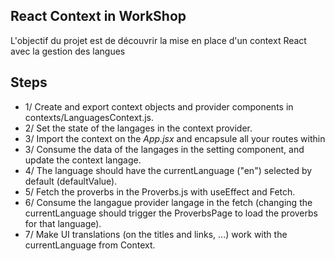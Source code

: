 ## React Context in WorkShop
L'objectif du projet est de découvrir la mise en place d'un context React avec la gestion des langues

## Steps
- 1/ Create and export context objects and provider components in contexts/LanguagesContext.js.
- 2/ Set the state of the langages in the context provider.
- 3/ Import the context on the *App.jsx* and encapsule all your routes within
- 3/ Consume the data of the langages in the setting component, and update the context langage.
- 4/ The language should have the currentLanguage ("en") selected by default (defaultValue).
- 5/ Fetch the proverbs in the Proverbs.js with useEffect and Fetch.
- 6/ Consume the langague provider langage in the fetch (changing the currentLanguage should trigger the ProverbsPage to load the proverbs for that language).
- 7/ Make UI translations (on the titles and links, ...) work with the currentLanguage from Context.

